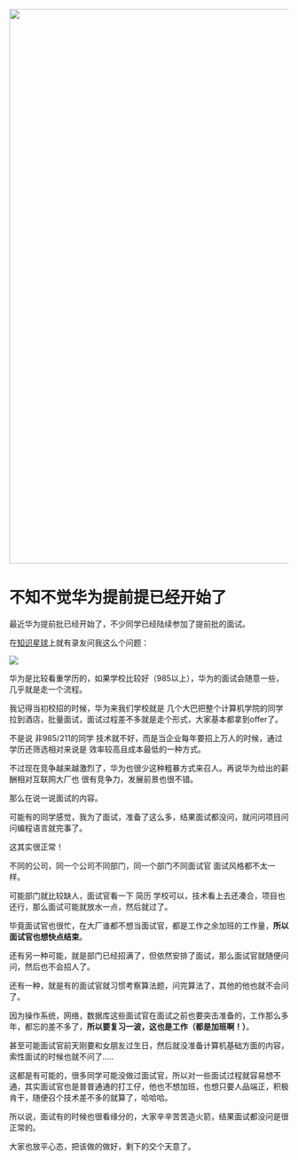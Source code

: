 <p align="center">
<a href="https://mp.weixin.qq.com/s/QVF6upVMSbgvZy8lHZS3CQ" target="_blank">
  <img src="https://code-thinking-1253855093.file.myqcloud.com/pics/20210924105952.png" width="1000"/>
</a>

# 不知不觉华为提前提已经开始了

最近华为提前批已经开始了，不少同学已经陆续参加了提前批的面试。

在[知识星球](https://mp.weixin.qq.com/s/QVF6upVMSbgvZy8lHZS3CQ)上就有录友问我这么个问题：

![](https://code-thinking-1253855093.cos.ap-guangzhou.myqcloud.com/pics/20210711002802.png)

华为是比较看重学历的，如果学校比较好（985以上），华为的面试会随意一些，几乎就是走一个流程。

我记得当初校招的时候，华为来我们学校就是 几个大巴把整个计算机学院的同学拉到酒店，批量面试，面试过程差不多就是走个形式，大家基本都拿到offer了。

不是说 非985/211的同学 技术就不好，而是当企业每年要招上万人的时候，通过学历还筛选相对来说是 效率较高且成本最低的一种方式。

不过现在竞争越来越激烈了，华为也很少这种粗暴方式来召人。再说华为给出的薪酬相对互联网大厂也 很有竞争力，发展前景也很不错。

那么在说一说面试的内容。

可能有的同学感觉，我为了面试，准备了这么多，结果面试都没问，就问问项目问问编程语言就完事了。

这其实很正常！

不同的公司，同一个公司不同部门，同一个部门不同面试官 面试风格都不太一样。

可能部门就比较缺人，面试官看一下 简历 学校可以，技术看上去还凑合，项目也还行，那么面试可能就放水一点，然后就过了。

毕竟面试官也很忙，在大厂谁都不想当面试官，都是工作之余加班的工作量，**所以面试官也想快点结束**。

还有另一种可能，就是部门已经招满了，但依然安排了面试，那么面试官就随便问问，然后也不会招人了。

还有一种，就是有的面试官就习惯考察算法题，问完算法了，其他的他也就不会问了。

因为操作系统，网络，数据库这些面试官在面试之前也要突击准备的，工作那么多年，都忘的差不多了，**所以要复习一波，这也是工作（都是加班啊！）**。

甚至可能面试官前天刚要和女朋友过生日，然后就没准备计算机基础方面的内容，索性面试的时候也就不问了.....

这都是有可能的，很多同学可能没做过面试官，所以对一些面试过程就容易想不通，其实面试官也是普普通通的打工仔，他也不想加班，也想只要人品端正，积极肯干，随便召个技术差不多的就算了，哈哈哈。

所以说，面试有的时候也很看缘分的，大家辛辛苦苦造火箭，结果面试都没问是很正常的。

大家也放平心态，把该做的做好，剩下的交个天意了。


